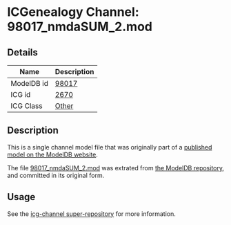 # ICGenealogy Channel: 98017\_nmdaSUM\_2.mod

## Details

Name | Description
---- | -----------
ModelDB id | [98017](http://senselab.med.yale.edu/ModelDB/ShowModel.cshtml?model=98017)
ICG id | [2670](http://icg.neurotheory.ox.ac.uk/channels/other/2670)
ICG Class | [Other](http://icg.neurotheory.ox.ac.uk/channels/other)

## Description

This is a single channel model file that was originally part of a [published model on the ModelDB website](http://senselab.med.yale.edu/mModelDB/ShowModel.cshtml?model=98017).

The file [98017\_nmdaSUM\_2.mod](98017_nmdaSUM_2.mod) was extrated from [the ModelDB repository](http://senselab.med.yale.edu/ModelDB/ShowModel.cshtml?model=98017), and committed in its original form.

## Usage

See the [icg-channel super-repository](https://github.com/icgenealogy/icg-channels) for more information.
